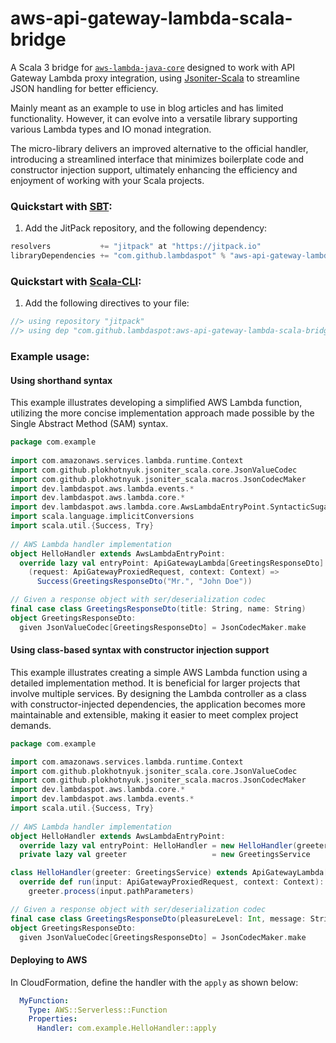 # aws-api-gateway-lambda-scala-bridge

A Scala 3 bridge
for [`aws-lambda-java-core`](https://github.com/aws/aws-lambda-java-libs/tree/main/aws-lambda-java-core) designed to
work with API Gateway Lambda proxy integration, using
[Jsoniter-Scala](https://blog.lambdaspot.dev/the-fastest-and-safest-json-parser-and-serializer-for-scala) to streamline
JSON handling for better efficiency.

Mainly meant as an example to use in blog articles and has limited functionality. However, it can evolve into a
versatile library supporting various Lambda types and IO monad integration.

The micro-library delivers an improved alternative to the official handler, introducing a streamlined interface that minimizes
boilerplate code and constructor injection support, ultimately enhancing the efficiency and enjoyment of working with
your Scala projects.

### Quickstart with [SBT](https://www.scala-sbt.org/):

1.  Add the JitPack repository, and the following dependency:

```scala
resolvers           += "jitpack" at "https://jitpack.io"
libraryDependencies += "com.github.lambdaspot" % "aws-api-gateway-lambda-scala-bridge" % "0.1.1"
```

### Quickstart with [Scala-CLI](https://scala-cli.virtuslab.org/):

1.  Add the following directives to your file:

```scala
//> using repository "jitpack"
//> using dep "com.github.lambdaspot:aws-api-gateway-lambda-scala-bridge:0.1.1"
```


### Example usage:

#### Using shorthand syntax

This example illustrates developing a simplified AWS Lambda function, utilizing the more concise implementation approach
made possible by the Single Abstract Method (SAM) syntax.

```scala
package com.example
  
import com.amazonaws.services.lambda.runtime.Context
import com.github.plokhotnyuk.jsoniter_scala.core.JsonValueCodec
import com.github.plokhotnyuk.jsoniter_scala.macros.JsonCodecMaker
import dev.lambdaspot.aws.lambda.events.*
import dev.lambdaspot.aws.lambda.core.*
import dev.lambdaspot.aws.lambda.core.AwsLambdaEntryPoint.SyntacticSugar
import scala.language.implicitConversions
import scala.util.{Success, Try}
  
// AWS Lambda handler implementation
object HelloHandler extends AwsLambdaEntryPoint:
  override lazy val entryPoint: ApiGatewayLambda[GreetingsResponseDto] =
    (request: ApiGatewayProxiedRequest, context: Context) =>
      Success(GreetingsResponseDto("Mr.", "John Doe"))

// Given a response object with ser/deserialization codec
final case class GreetingsResponseDto(title: String, name: String)
object GreetingsResponseDto:
  given JsonValueCodec[GreetingsResponseDto] = JsonCodecMaker.make
```

#### Using class-based syntax with constructor injection support

This example illustrates creating a simple AWS Lambda function using a detailed implementation method. It is beneficial
for larger projects that involve multiple services. By designing the Lambda controller as a class with
constructor-injected dependencies, the application becomes more maintainable and extensible, making it easier to meet
complex project demands.

```scala
package com.example

import com.amazonaws.services.lambda.runtime.Context
import com.github.plokhotnyuk.jsoniter_scala.core.JsonValueCodec
import com.github.plokhotnyuk.jsoniter_scala.macros.JsonCodecMaker
import dev.lambdaspot.aws.lambda.core.*
import dev.lambdaspot.aws.lambda.events.*
import scala.util.{Success, Try}
  
// AWS Lambda handler implementation
object HelloHandler extends AwsLambdaEntryPoint:
  override lazy val entryPoint: HelloHandler = new HelloHandler(greeter)
  private lazy val greeter                   = new GreetingsService

class HelloHandler(greeter: GreetingsService) extends ApiGatewayLambda[GreetingsResponseDto]:
  override def run(input: ApiGatewayProxiedRequest, context: Context): Try[GreetingsResponseDto] =
    greeter.process(input.pathParameters)

// Given a response object with ser/deserialization codec
final case class GreetingsResponseDto(pleasureLevel: Int, message: String)
object GreetingsResponseDto:
  given JsonValueCodec[GreetingsResponseDto] = JsonCodecMaker.make

```

#### Deploying to AWS

In CloudFormation, define the handler with the `apply` as shown below:

```yaml
  MyFunction:
    Type: AWS::Serverless::Function
    Properties:
      Handler: com.example.HelloHandler::apply
```
